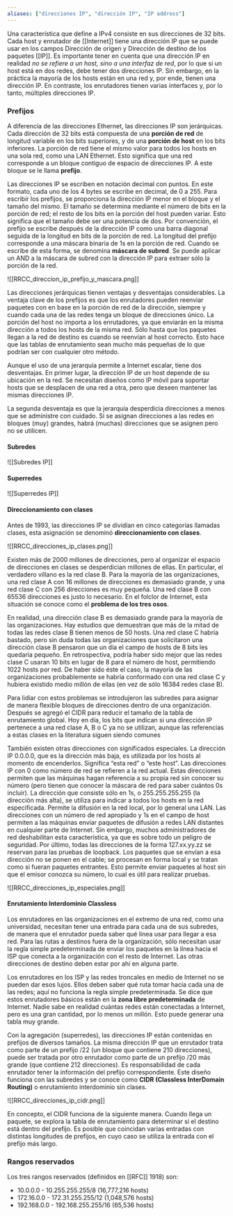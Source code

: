 ```yaml
---
aliases: ["direcciones IP", "dirección IP", "IP address"]
---
```

Una característica que define a IPv4 consiste en sus direcciones de 32 bits. Cada host y enrutador de [[Internet]] tiene una dirección IP que se puede usar en los campos Dirección de origen y Dirección de destino de los paquetes [[IP]]. Es importante tener en cuenta que una dirección IP en realidad *no se refiere a un host, sino a una interfaz de red*, por lo que si un host está en dos redes, debe tener dos direcciones IP. Sin embargo, en la práctica la mayoría de los hosts están en una red y, por ende, tienen una dirección IP. En contraste, los enrutadores tienen varias interfaces y, por lo tanto, múltiples direcciones IP.

### Prefijos
A diferencia de las direcciones Ethernet, las direcciones IP son jerárquicas. Cada dirección de 32 bits está compuesta de una **porción de red** de longitud variable en los bits superiores, y de una **porción de host** en los bits inferiores. La porción de red tiene el mismo valor para todos los hosts en una sola red, como una LAN Ethernet. Esto significa que una red corresponde a un bloque contiguo de espacio de direcciones IP. A este bloque se le llama **prefijo**.

Las direcciones IP se escriben en notación decimal con puntos. En este formato, cada uno de los 4 bytes se escribe en decimal, de 0 a 255. Para escribir los prefijos, se proporciona la dirección IP menor en el bloque y el tamaño del mismo. El tamaño se determina mediante el número de bits en la porción de red; el resto de los bits en la porción del host pueden variar. Esto significa que el tamaño debe ser una potencia de dos. Por convención, el prefijo se escribe después de la dirección IP como una barra diagonal seguida de la longitud en bits de la porción de red. La longitud del prefijo corresponde a una máscara binaria de 1s en la porción de red. Cuando se escribe de esta forma, se denomina **máscara de subred**. Se puede aplicar un AND a la máscara de subred con la dirección IP para extraer sólo la porción de la red.

![[RRCC_direccion_ip_prefijo_y_mascara.png]]

Las direcciones jerárquicas tienen ventajas y desventajas considerables. La ventaja clave de los prefijos es que los enrutadores pueden reenviar paquetes con en base en la porción de red de la dirección, siempre y cuando cada una de las redes tenga un bloque de direcciones único. La porción del host no importa a los enrutadores, ya que enviarán en la misma dirección a todos los hosts de la misma red. Sólo hasta que los paquetes llegan a la red de destino es cuando se reenvían al host correcto. Esto hace que las tablas de enrutamiento sean mucho más pequeñas de lo que podrían ser con cualquier otro método.

Aunque el uso de una jerarquía permite a Internet escalar, tiene dos desventajas. En primer lugar, la dirección IP de un host depende de su ubicación en la red. Se necesitan diseños como IP móvil para soportar hosts que se desplacen de una red a otra, pero que deseen mantener las mismas direcciones IP.

La segunda desventaja es que la jerarquía desperdicia direcciones a menos que se administre con cuidado. Si se asignan direcciones a las redes en bloques (muy) grandes, habrá (muchas) direcciones que se asignen pero no se utilicen.

#### Subredes
![[Subredes IP]]

#### Superredes
![[Superredes IP]]

#### Direccionamiento con clases
Antes de 1993, las direcciones IP se dividían en cinco categorías llamadas clases, esta asignación se denominó **direccionamiento con clases**.

![[RRCC_direcciones_ip_clases.png]]

Existen más de 2000 millones de direcciones, pero al organizar el espacio de direcciones en clases se desperdician millones de ellas. En particular, el verdadero villano es la red clase B. Para la mayoría de las organizaciones, una red clase A con 16 millones de direcciones es demasiado grande, y una red clase C con 256 direcciones es muy pequeña. Una red clase B con 65536 direcciones es justo lo necesario. En el folclor de Internet, esta situación se conoce como el **problema de los tres osos**.

En realidad, una dirección clase B es demasiado grande para la mayoría de las organizaciones. Hay estudios que demuestran que más de la mitad de todas las redes clase B tienen menos de 50 hosts. Una red clase C habría bastado, pero sin duda todas las organizaciones que solicitaron una dirección clase B pensaron que un día el campo de hosts de 8 bits les quedaría pequeño. En retrospectiva, podría haber sido mejor que las redes clase C usaran 10 bits en lugar de 8 para el número de host, permitiendo 1022 hosts por red. De haber sido éste el caso, la mayoría de las organizaciones probablemente se habría conformado con una red clase C y hubiera existido medio millón de ellas (en vez de sólo 16384 redes clase B).

Para lidiar con estos problemas se introdujeron las subredes para asignar de manera flexible bloques de direcciones dentro de una organización. Después se agregó el CIDR para reducir el tamaño de la tabla de enrutamiento global. Hoy en día, los bits que indican si una dirección IP pertenece a una red clase A, B o C ya no se utilizan, aunque las referencias a estas clases en la literatura siguen siendo comunes

También existen otras direcciones con significados especiales. La dirección IP 0.0.0.0, que es la dirección más baja, es utilizada por los hosts al momento de encenderlos. Significa “esta red” o “este host”. Las direcciones IP con 0 como número de red se refieren a la red actual. Estas direcciones permiten que las máquinas hagan referencia a su propia red sin conocer su número (pero tienen que conocer la máscara de red para saber cuántos 0s incluir). La dirección que consiste sólo en 1s, o 255.255.255.255 (la dirección más alta), se utiliza para indicar a todos los hosts en la red especificada. Permite la difusión en la red local, por lo general una LAN. Las direcciones con un número de red apropiado y 1s en el campo de host permiten a las máquinas enviar paquetes de difusión a redes LAN distantes en cualquier parte de Internet. Sin embargo, muchos administradores de red deshabilitan esta característica, ya que es sobre todo un peligro de seguridad. Por último, todas las direcciones de la forma 127.xx.yy.zz se reservan para las pruebas de loopback. Los paquetes que se envían a esa dirección no se ponen en el cable; se procesan en forma local y se tratan como si fueran paquetes entrantes. Esto permite enviar paquetes al host sin que el emisor conozca su número, lo cual es útil para realizar pruebas.

![[RRCC_direcciones_ip_especiales.png]]

#### Enrutamiento Interdominio Classless
Los enrutadores en las organizaciones en el extremo de una red, como una universidad, necesitan tener una entrada para cada una de sus subredes, de manera que el enrutador pueda saber qué línea usar para llegar a esa red. Para las rutas a destinos fuera de la organización, sólo necesitan usar la regla simple predeterminada de enviar los paquetes en la línea hacia el ISP que conecta a la organización con el resto de Internet. Las otras direcciones de destino deben estar por ahí en alguna parte.

Los enrutadores en los ISP y las redes troncales en medio de Internet no se pueden dar esos lujos. Ellos deben saber qué ruta tomar hacia cada una de las redes; aquí no funciona la regla simple predeterminada. Se dice que estos enrutadores básicos están en la **zona libre predeterminada** de Internet. Nadie sabe en realidad cuántas redes están conectadas a Internet, pero es una gran cantidad, por lo menos un millón. Esto puede generar una tabla muy grande.

Con la agregación (superredes), las direcciones IP están contenidas en prefijos de diversos tamaños. La misma dirección IP que un enrutador trata como parte de un prefijo /22 (un bloque que contiene 210 direcciones), puede ser tratada por otro enrutador como parte de un prefijo /20 más grande (que contiene 212 direcciones). Es responsabilidad de cada enrutador tener la información del prefijo correspondiente. Este diseño funciona con las subredes y se conoce como **CIDR (Classless InterDomain Routing)** o enrutamiento interdominio sin clases.

![[RRCC_direcciones_ip_cidr.png]]

En concepto, el CIDR funciona de la siguiente manera. Cuando llega un paquete, se explora la tabla de enrutamiento para determinar si el destino está dentro del prefijo. Es posible que coincidan varias entradas con distintas longitudes de prefijos, en cuyo caso se utiliza la entrada con el prefijo más largo.

### Rangos reservados
Los tres rangos reservados (definidos en [[RFC]] 1918) son:
- 10.0.0.0 - 10.255.255.255/8 (16,777,216 hosts) 
- 172.16.0.0 - 172.31.255.255/12 (1,048,576 hosts) 
- 192.168.0.0 - 192.168.255.255/16 (65,536 hosts)